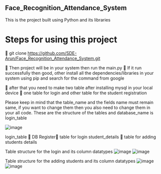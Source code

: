 ## Face_Recognition_Attendance_System
This is the project built using Python and its libraries 

# Steps for using this project

	git clone https://github.com/SDE-Arun/Face_Recognition_Attendance_System.git


	Then project will be in your system then run the main.py
	If it run successfully then good, other install all the dependencies/libraries in your system using pip and search for the command from google 

	after that you need to make two table after installing mysql in your local device 
	one table for login and other table for the student registration

Please keep in mind that the table_name and the fields name must remain same, if you want to change them then you also need to change them in your all code.
These are the structure of the tables and database_name is login_table

 ![image](https://github.com/SDE-Arun/Face_Recognition_Attendance_System/assets/122452288/45e1cab9-a772-459c-8270-ae11a3144b41)

login_table  DB
Register table for login
student_details  table for adding students details

 
Table structure for the login and its column datatypes
 ![image](https://github.com/SDE-Arun/Face_Recognition_Attendance_System/assets/122452288/90596f77-19e4-46ff-a3a7-a438f0437266)
![image](https://github.com/SDE-Arun/Face_Recognition_Attendance_System/assets/122452288/ac4de475-b276-44d4-b495-2e3a366b5771)
 
Table structure for the adding students and its column datatypes
![image](https://github.com/SDE-Arun/Face_Recognition_Attendance_System/assets/122452288/7358cb56-4e99-4244-a76d-29e85cd3e188)
![image](https://github.com/SDE-Arun/Face_Recognition_Attendance_System/assets/122452288/79c7900d-a2f1-44a0-a59f-47c19b940d2c)

 
